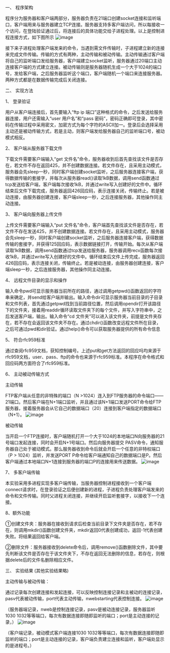 一、	程序架构

程序分为服务器和客户端两部分，服务器负责在21端口创建socket连接和监听端口，客户端用来与服务器建立TCP连接。服务器支持多客户端访问，所以每接收一个访问，在登陆验证通过后，将连接后的具体功能交给子进程处理。以上是控制进程连接方式，如下图所示
 ![image](https://user-images.githubusercontent.com/95112515/183558152-857b9ec1-d6da-437b-9ea3-b5032a17d336.png)
 
接下来子进程处理客户端发来的命令，当遇到需文件传输时，子进程建立新的连接来完成文件传输。传输的方式有两种，主动传输和被动传输。主动传输通过客户端将自己的监听端口发给服务器，客户端建立socket监听，服务器通过20端口主动连接客户端的方式建立连接。被动传输则是服务器随机生成一个大于1024的端口号，发给客户端，之后服务器监听这个端口，客户端随机一个端口来连接服务器。两种方式都是在数据传输完成后关闭连接。

二、	实现方法

1、	登录验证

用户从客户端连接后，首先要输入“ftp ip 端口”这种格式的命令，之后发送给服务器连接，用户还需输入“user 用户名”和“pass 密码”，密码正确即可登录，其中密码在传输过程中采用密文，加密方式为每个字符的ASCII加一。登录后会选择采用主动还是被动传输方式，若是主动，则客户端发给服务器自己的监听端口号，被动模式相反。

2、	客户端从服务器下载文件

下载文件需要客户端输入“get 文件名”命令，服务器收到后首先查找该文件是否存在，若文件不存在返回425，并不创建数据连接。若文件存在，且采用主动模式，服务器会先sleep一秒，同时客户端创建socket监听，之后服务器连接客户端，获得数据传输的套接字，并每次从服务器read()读取1kB数据，调用send函数通过tcp发送给客户端，客户端每次接收1kB，并通过write写入创建好的文件中。循环结束后文件下载完成，服务器返回426回应码，表示连接关闭，传输终止。若是被动连接，由服务器创建连接，客户端sleep一秒，之后连接服务器，其他操作同主动连接。

3、	客户端向服务器上传文件

上传文件需要客户端输入“put 文件名”命令，客户端首先查找该文件是否存在，若文件不存在发送425，并不创建数据连接。若文件存在，且采用主动模式，服务器会先sleep一秒，同时客户端创建socket监听，之后服务器连接客户端，获得数据传输的套接字，并获得125回应码，表示数据链接打开，传输开始。每次从客户端读取1kB数据，调用send函数通过tcp发送给服务器，服务器调用recv函数每次接收1kB，并通过write写入创建好的文件中。循环结束后文件上传完成，服务器返回426回应码，表示连接关闭，传输终止。若是被动连接，由服务器创建连接，客户端sleep一秒，之后连接服务器，其他操作同主动连接。

4、	远程文件目录的显示和操作

输入命令pwd可显示服务器当前所在的路径，通过调用getpwd()函数返回的字符串来确定，并send给客户端并输出。输入命令dir可显示服务器当前目录的子目录和文件列表，首先通过getpwd找到当前路径位置，然后调用opendir打开该路径下的文件夹，接着用readdir循环读取文件夹下的每个文件，并写入字符串中，之后发送客户端，输出。输入命令“cd 文件夹”可以进入该文件夹，前提是文件夹存在，若不存在会返回该文件夹不存在。通过chdir()函数改变远程文件所在目录，之后可通过pwd和dir验证。通过help()命令可以获取服务器提供的所有命令信息

5、	符合rfc959标准

通过查阅rfc959文档，获知控制编号。上述put和get方法返回的回应吗均来源于rfc959文档，user、pass、ftp的命令也来源于rfc959标准。本程序在命令格式和回应码两方面符合了rfc959标准。

6、	主动被动传输方式

主动传输

FTP客户端从任意的非特殊的端口（N >1024）连入到FTP服务器的命令端口——21端口。然后客户端在N+1端口监听，并且通过该N+1端口发送PORT命令给FTP服务器，接着服务器会从它自己的数据端口（20）连接到客户端指定的数据端口（N+1）。
 ![image](https://user-images.githubusercontent.com/95112515/183558206-c1715450-c19a-45d0-9755-559f1b227674.png)

被动传输

当开启一个FTP连接时，客户端随机打开一个大于1024的本地端口N向服务器的21号端口发起连接，同时会开启N+1号端口。然后向服务器提交 PASV命令，通知服务器自己处于被动模式。那么服务器收到命令后就会开启一个任意的非特权端口（P > 1024）监听，并发送PORT P命令给客户端通知自己的数据端口是P。然后客户端通过本地端口N+1连接到服务器的端口P的连接用来传送数据。
 ![image](https://user-images.githubusercontent.com/95112515/183558223-50d6acea-b27f-4d1e-8261-dc80507bfbce.png)
 
7、	多客户端传输

本实验采用多进程实现多客户端传输，当服务器控制进程接收到一个客户端connect请求时，在登录验证之后便创建新的进程，子进程负责处理客户端发来的命令和文件传输。同时父进程关闭连接，并继续开启监听套接字，以接收下一个连接。

8、额外功能

   ①创建文件夹：服务器在接收到请求后检查当前目录下文件夹是否存在，若不存在，则调用mkdir()函数创建文件夹，mkdir返回0代表创建成功，返回-1代表创建失败。将结果返回给客户端。
   
②删除文件：服务器接收到delete命令后，调用remove()函数删除文件，其中要先判断该文件是否存在于该文件夹下，不存在返回无法删除的信息，若存在，则根据delete后的文件名删除相应文件。

三、	实验结果 (其他实验结果略)

主动传输与被动传输：

通过记录每次创建连接和发起连接，可以反映控制连接记录和主被动的连接记录，pasv代表被动传输，port代表主动传输，nwebstarting代表控制连接。
 ![image](https://user-images.githubusercontent.com/95112515/183558346-b6293461-2558-46c2-8555-f4389bbcfdc9.png)
 
（服务器端记录，nweb是控制连接记录，pasv是被动连接记录，服务器监听1030 1032等等端口，每次有数据连接即随即监听的端口；port是主动连接的记录，）
![image](https://user-images.githubusercontent.com/95112515/183558358-3287fb73-7d7d-458e-87f4-66848f7a936b.png)

（客户端记录，被动模式客户端连接1030 1032等等端口，每次有数据连接即随即监听的端口；port是主动连接的记录，客户端负责建立连接和监听，客户端处显示的是进程号。）
